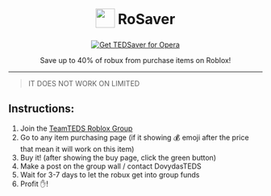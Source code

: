 <h1 align="center">
    <sub>
        <img  src="https://github.com/DovydasTEDS/TEDSaver/blob/master/images/icon48.png?raw=true" height="38" width="38">
    </sub>
    RoSaver
</h1>

<p align="center">
<a href="addons.opera.com/en-gb/extensions/details/TEDSaver"><img src="https://dev.opera.com/extensions/branding-guidelines/addons_206x58_en@2x.png" alt="Get TEDSaver for Opera"></a>
</p>

<p align="center">
    Save up to 40% of robux from purchase items on Roblox!
</p>

---


> IT DOES NOT WORK ON LIMITED

## Instructions:
1. Join the [TeamTEDS Roblox Group](https://www.roblox.com/groups/6593271/TeamT-E-D-S#!/about)
2. Go to any item purchasing page (if it showing 💰 emoji after the price that mean it will work on this item)
3. Buy it! (after showing the buy page, click the green button)
4. Make a post on the group wall / contact DovydasTEDS
5. Wait for 3-7 days to let the robux get into group funds
6. Profit ✋!
